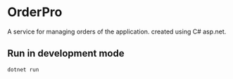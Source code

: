 # OrderPro

A service for managing orders of the application. created using C# asp.net.

## Run in development mode

```bash
dotnet run
```